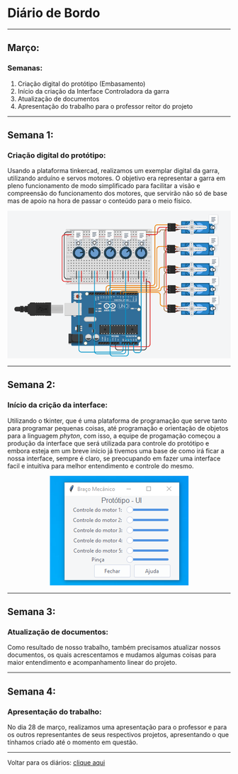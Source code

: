 # Diário de Bordo

---
## Março:
### Semanas:
1. Criação digital do protótipo (Embasamento) 
3. Início da criação da Interface Controladora da garra
4. Atualização de documentos
5. Apresentação do trabalho para o professor reitor do projeto

---
## Semana 1:
### Criação digital do protótipo:

Usando a plataforma tinkercad, realizamos um exemplar digital da garra, utilizando arduíno e servos motores. O objetivo era representar a garra em pleno funcionamento de modo simplificado para facilitar a visão e compreensão do funcionamento dos motores, que servirão não só de base mas de apoio na hora de passar o conteúdo para o meio físico.

<center>

![Arduíno](./imagens/arduinotk.png)

</center>

---

## Semana 2:
### Início da crição da interface:

Utilizando o tkinter, que é uma plataforma de programação que serve tanto para programar pequenas coisas, até programação e orientação de objetos para a linguagem <i>phyton</i>, com isso, a equipe de progamação começou a produção da interface que será utilizada para controle do protótipo e embora esteja em um breve início já tivemos uma base de como irá ficar a nossa interface, sempre é claro, se preocupando em fazer uma interface facil e intuitiva para melhor entendimento e controle do mesmo. 

<center>

![Interface](./imagens/Progama.png)

</center>

---

## Semana 3:
### Atualização de documentos:

Como resultado de nosso trabalho, também precisamos atualizar nossos documentos, os quais acrescentamos e mudamos algumas coisas para maior entendimento e acompanhamento linear do projeto.

---

## Semana 4:
### Apresentação do trabalho:

No dia 28 de março, realizamos uma apresentação para o professor e para os outros representantes de seus respectivos projetos, apresentando o que tínhamos criado até o momento em questão.

---

Voltar para os diários: [clique aqui](./menu_diario.md)


